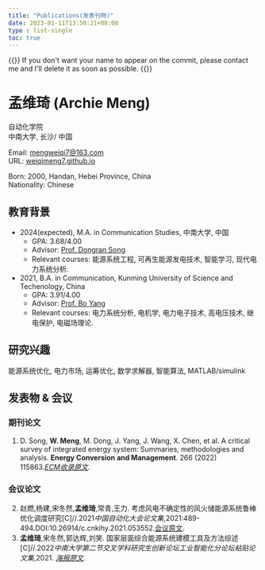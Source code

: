 ```yaml
---
title: "Publications(发表刊物)"
date: 2023-01-11T13:50:21+08:00
type : list-single
toc: true
---
```

{{<block class="note">}}
If you don't want your name to appear on the commit, please contact me and I'll delete it as soon as possible.
{{<end>}}

# 孟维琦 (Archie Meng)

自动化学院\
中南大学, 长沙/
中国

Email: mengweiqi7@163.com\
URL: [weiqimeng7.github.io](https://weiqimeng7.github.io/)

Born: 2000, Handan, Hebei Province, China\
Nationality: Chinese

## 教育背景
- 2024(expected), M.A.  in Communication Studies, 中南大学, 中国
  - GPA: 3.68/4.00
  - Advisor: [Prof. Dongran Song](https://faculty.csu.edu.cn/songdongran1/zh_CN/index.htm) 
  - Relevant courses: 能源系统工程, 可再生能源发电技术, 智能学习, 现代电力系统分析.
- 2021, B.A. in Communication, Kunming University of Science and Techenology, China
  - GPA: 3.91/4.00 
  - Advisor: [Prof. Bo Yang](https://pwee.kmust.edu.cn/info/1036/1143.htm)
  - Relevant courses: 电力系统分析, 电机学, 电力电子技术, 高电压技术, 继电保护, 电磁场理论.


## 研究兴趣
能源系统优化, 电力市场, 运筹优化, 数学求解器, 智能算法, MATLAB/simulink

## 发表物 & 会议
### 期刊论文
1. D. Song, **W. Meng**, M. Dong, J. Yang, J. Wang, X. Chen, et al. A critical survey of integrated energy system: Summaries, methodologies and analysis. **Energy Conversion and Management**. 266 (2022) 115863.[*ECM收录原文*](https://github.com/weiqimeng7/weiqimeng7.github.io/blob/master/file/1-s2.0-S0196890422006598-main.pdf). 
### 会议论文
2. 赵燃,杨建,宋冬然,**孟维琦**,常青,王力. 考虑风电不确定性的风火储能源系统鲁棒优化调度研究[C]//.2021*中国自动化大会论文集*,2021:489-494.DOI:10.26914/c.cnkihy.2021.053552.[会议原文](https://github.com/weiqimeng7/weiqimeng7.github.io/blob/master/file/考虑风电不确定性的风火储能源系统鲁棒优化调度研究_赵燃.pdf). 
3. **孟维琦**,宋冬然,郭达辉,刘笑. 国家层面综合能源系统建模工具及方法综述[C]//.2022*中南大学第二节交叉学科研究生创新论坛工业智能化分论坛粘贴论文集*,2021. [*海报原文*](https://github.com/weiqimeng7/weiqimeng7.github.io/blob/master/file/中南大学+2021级+硕士生+孟维琦+13371191243+电气工程+工业智能.pdf).

